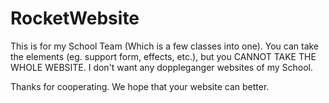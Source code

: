 # RocketWebsite
This is for my School Team (Which is a few classes into one). You can take the elements (eg. support form, effects, etc.), but you CANNOT TAKE THE WHOLE WEBSITE. I don't want any doppleganger websites of my School.

Thanks for cooperating. We hope that your website can better.
